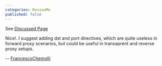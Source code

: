 ```yaml
---
categories: ReviewMe
published: false
---
```

See [Discussed
Page](/Features/TCPAccess)

Nice\!. I suggest adding dst and port directives, which are quite
useless in forward proxy scenarios, but could be useful in transaprent
and reverse proxy setups.

\--
[FrancescoChemolli](/FrancescoChemolli)
